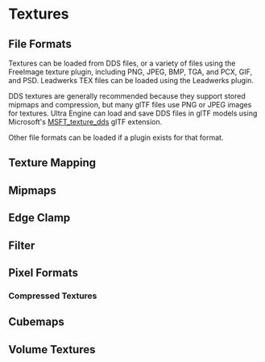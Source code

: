 # Textures

## File Formats

Textures can be loaded from DDS files, or a variety of files using the FreeImage texture plugin, including PNG, JPEG, BMP, TGA, and PCX, GIF, and PSD. Leadwerks TEX files can be loaded using the Leadwerks plugin.

DDS textures are generally recommended because they support stored mipmaps and compression, but many glTF files use PNG or JPEG images for textures. Ultra Engine can load and save DDS files in glTF models using Microsoft's [MSFT_texture_dds](https://github.com/KhronosGroup/glTF/tree/main/extensions/2.0/Vendor/MSFT_texture_dds) glTF extension.

Other file formats can be loaded if a plugin exists for that format.

## Texture Mapping



## Mipmaps

## Edge Clamp

## Filter



## Pixel Formats


### Compressed Textures


## Cubemaps


## Volume Textures

